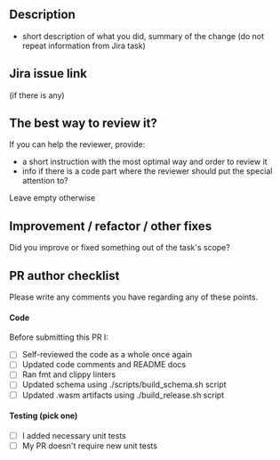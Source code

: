 ## Description
- short description of what you did, summary of the change (do not repeat information from Jira task)

## Jira issue link
(if there is any)

## The best way to review it?
If you can help the reviewer, provide:
- a short instruction with the most optimal way and order to review it
- info if there is a code part where the reviewer should put the special attention to?

Leave empty otherwise

## Improvement / refactor / other fixes

Did you improve or fixed something out of the task's scope?

## PR author checklist
Please write any comments you have regarding any of these points.

#### Code
Before submitting this PR I:
- [ ] Self-reviewed the code as a whole once again
- [ ] Updated code comments and README docs
- [ ] Ran fmt and clippy linters
- [ ] Updated schema using ./scripts/build_schema.sh script
- [ ] Updated .wasm artifacts using ./build_release.sh script

#### Testing (pick one)
- [ ] I added necessary unit tests
- [ ] My PR doesn't require new unit tests
